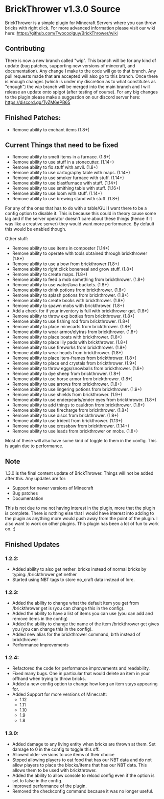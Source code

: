 # BrickThrower v1.3.0 Source

BrickThrower is a simple plugin for Minecraft Servers where you can throw bricks with right click. For more advanced information please visit our wiki here: https://github.com/Twocoolguy/BrickThrower/wiki

## Contributing
There is now a new branch called "wip". This branch will be for any kind of update (bug patches, supporting new versions of minecraft, and documentation). Any change I make to the code will go to that branch. Any pull requests made that are accepted will also go to this branch. Once there is enough changes (which is under my discretion as to what constitutes as "enough") the wip branch will be merged into the main branch and I will release an update onto spigot (after testing of course). For any big changes to the plugin please make a suggestion on our discord server here: https://discord.gg/TyZM6ePB65
## Finished Patches:
- Remove ability to enchant items (1.8+)

## Current Things that need to be fixed
- Remove ability to smelt items in a furnace. (1.8+)
- Remove ability to use stuff in a stonecutter. (1.14+)
- Remove ability to fix stuff with anvil. (1.8+)
- Remove ability to use cartography table with maps. (1.14+) 
- Remove ability to use smoker furnace with stuff. (1.14+)
- Remove ability to use blastfurnace with stuff. (1.14+)
- Remove ability to use smithing table with stuff. (1.16+)
- Remove ability to use loom with stuff. (1.14+)
- Remove ability to use brewing stand with stuff. (1.8+)

For any of the ones that has to do with a table/GUI I want there to be a config option to disable it. This is because this could in theory cause some lag and if the server operator doesn't care about these things (hence if it was like a creative server) they would want more performance. By default this would be enabled though.

Other stuff:
- Remove ability to use items in composter (1.14+)
- Remove ability to operate with tools obtained through brickthrower (1.8+)
- Remove ability to use a bow from brickthrower (1.8+)
- Remove ability to right click bonemeal and grow stuff. (1.8+)
- Remove ability to create maps. (1.8+)
- Remove ability to feed a mob something from brickthrower. (1.8+)
- Remove ability to use water/lava buckets. (1.8+)
- Remove ability to drink potions from brickthrower. (1.8+)
- Remove ability to splash potions from brickthrower. (1.8+)
- Remove ability to create books with brickthrower. (1.8+)
- Remove ability to spawn mobs with brickthrower. (1.8+)
- Add a check for if your inventory is full with brickthrower get. (1.8+)
- Remove ability to throw exp bottles from brickthrower. (1.8+)
- Remove ability to use fishing rod from brickthrower. (1.8+)
- Remove ability to place minecarts from brickthrower. (1.8+)
- Remove ability to wear armor/elytras from brickthrower. (1.8+)
- Remove ability to place boats with brickthrower. (1.8+)
- Remove ability to place lily pads with brickthrower. (1.8+)
- Remove ability to use fireworks from brickthrower. (1.8+)
- Remove ability to wear heads from brickthrower. (1.8+)
- Remove ability to place item-frames from brickthrower. (1.8+)
- Remove ability to place end crystals from brickthrower. (1.9+)
- Remove ability to throw eggs/snowballs from brickthrower. (1.8+)
- Remove ability to dye sheep from brickthrower. (1.8+)
- Remove ability to use horse armor from brickthrower. (1.8+)
- Remove ability to use arrows from brickthrower. (1.8+)
- Remove ability to use lingering potions from brickthrower. (1.9+)
- Remove ability to use shields from brickthrower. (1.9+)
- Remove ability to use enderpearls/ender eyes from brickthrower. (1.8+)
- Remove ability to add things to cauldron from brickthrower. (1.8+)
- Remove ability to use firecharge from brickthrower. (1.8+)
- Remove ability to use discs from brickthrower. (1.8+)
- Remove ability to use trident from brickthrower. (1.13+)
- Remove ability to use crossbow from brickthrower. (1.14+)
- Remove ability to use leads from brickthrower on mobs. (1.8+)

Most of these will also have some kind of toggle to them in the config. This is again due to performance.


## Note
1.3.0 is the final content update of BrickThrower. Things will not be added after this. Any updates are for: 
- Support for newer versions of Minecraft
- Bug patches
- Documentation

This is not due to me not having interest in the plugin, more that the plugin is complete. There is nothing else that I would have interest into adding to the plugin as anything more would push away from the point of the plugin. I also want to work on other plugins. This plugin has been a lot of fun to work on. :)

## Finished Updates

### 1.2.2:
- Added ability to also get nether_bricks instead of normal bricks by typing: /brickthrower get nether 
- Started using NBT tags to store no_craft data instead of lore.

### 1.2.3:
- Added the ability to change what the default item you get from /brickthrower get is (you can change this in the config).
- Added the ability to have a list of items you can use (you can add and remove items in the config)
- Added the ability to change the name of the item /brickthrower get gives you (you can change this in the config).
- Added new alias for the brickthrower command, brth instead of brickthrower
- Performance Improvements

### 1.2.4:
- Refactored the code for performance improvements and readability.
- Fixed many bugs. One in particular that would delete an item in your offhand when trying to throw bricks.
- Added a new config option to change how long an item stays appearing for.
- Added Support for more versions of Minecraft:
  - 1.12
  - 1.11
  - 1.10
  - 1.9
  - 1.8


### 1.3.0:
- Added damage to any living entity when bricks are thrown at them. Set damage to 0 in the config to toggle this off.
- Allowed older versions to use items of their choice
- Stoped allowing players to eat food that has our NBT data and do not allow players to place the blocks/items that has our NBT data. This allows them to be used with brickthrower.
- Added the ability to allow console to reload config even if the option is set to false in the config.
- Improved performance of the plugin.
- Removed the checkconfig command because it was no longer useful.

